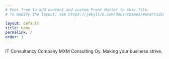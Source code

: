 ```yaml
---
# Feel free to add content and custom Front Matter to this file.
# To modify the layout, see https://jekyllrb.com/docs/themes/#overriding-theme-defaults

layout: default
title: Home
permalink: /
order: 1
---
```


IT Consultancy Company MXM Consulting Oy. Making your business strive.